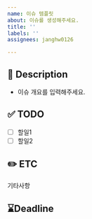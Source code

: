 ```yaml
---
name: 이슈 템플릿
about: 이슈를 생성해주세요.
title: ''
labels: ''
assignees: janghw0126

---
```


## 📄 Description
- 이슈 개요를 입력해주세요.

## ✅ TODO
- [ ] 할일1
- [ ] 할일2

## ✏️ ETC
기타사항

## ⌛Deadline

